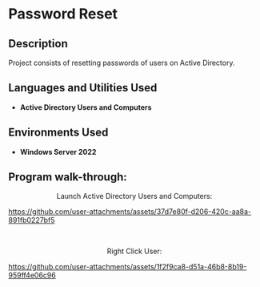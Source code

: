 <h1>Password Reset</h1>

 ### [ ]()

<h2>Description</h2>
Project consists of resetting passwords of users on Active Directory.
<br />


<h2>Languages and Utilities Used</h2>

- <b>Active Directory Users and Computers</b> 

<h2>Environments Used </h2>

- <b>Windows Server 2022</b>

<h2>Program walk-through:</h2>

<p align="center">
Launch Active Directory Users and Computers: <br/>
 

https://github.com/user-attachments/assets/37d7e80f-d206-420c-aa8a-891fb0227bf5


<br />
<p align="center">
Right Click User:<br/>



https://github.com/user-attachments/assets/1f2f9ca8-d51a-46b8-8b19-959ff4e06c96



<br />
</p>

<!--
 ```diff
- text in red
+ text in green
! text in orange
# text in gray
@@ text in purple (and bold)@@
```
--!>
